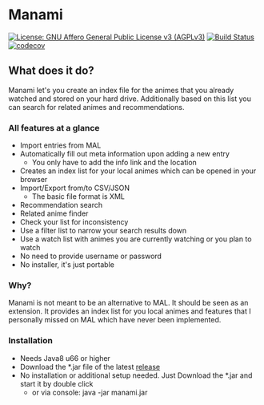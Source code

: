 # Manami

[![License: GNU Affero General Public License v3 (AGPLv3)](https://img.shields.io/badge/license-AGPLv3-blue.svg)](http://www.gnu.org/licenses/agpl-3.0.de.html) [![Build Status](https://travis-ci.org/manami-project/manami.svg?branch=development)](https://travis-ci.org/manami-project/manami) [![codecov](https://codecov.io/gh/manami-project/manami/branch/development/graph/badge.svg)](https://codecov.io/gh/manami-project/manami/branch/development)


## What does it do?
Manami let's you create an index file for the animes that you already watched and stored on your hard drive. Additionally based on this list you can search for related animes and recommendations.

### All features at a glance
* Import entries from MAL
* Automatically fill out meta information upon adding a new entry
    * You only have to add the info link and the location
* Creates an index list for your local animes which can be opened in your browser
* Import/Export from/to CSV/JSON
    * The basic file format is XML
* Recommendation search
* Related anime finder
* Check your list for inconsistency
* Use a filter list to narrow your search results down
* Use a watch list with animes you are currently watching or you plan to watch
* No need to provide username or password
* No installer, it's just portable

### Why?
Manami is not meant to be an alternative to MAL. It should be seen as an extension. It provides an index list for you local animes and features that I personally missed on MAL which have never been implemented.

### Installation
* Needs Java8 u66 or higher
* Download the *.jar file of the latest [release](https://github.com/manami-project/manami/releases) 
* No installation or additional setup needed. Just Download the *.jar and start it by double click
    * or via console: java -jar manami.jar
